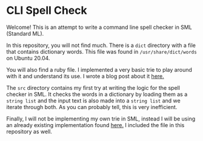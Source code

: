 # CLI Spell Check

Welcome! This is an attempt to write a command line spell checker in SML (Standard ML).

In this repository, you will not find much. There is a `dict` directory with a file that contains dictionary words. This file was found in `/usr/share/dict/words` on Ubuntu 20.04.

You will also find a ruby file. I implemented a very basic trie to play around with it and understand its use. I wrote a blog post about it [here.](https://angeldude.github.io/data%20structures/programming/software%20design/learning/2024/07/25/spell-check-in-sml.html)

The `src` directory contains my first try at writing the logic for the spell checker in SML. It checks the words in a dictionary by loading them as a `string list` and the input text is also made into a `string list` and we iterate through both. As you can probably tell, this is very inefficient.

Finally, I will not be implementing my own trie in SML, instead I will be using an already existing implementation found [here.](https://github.com/jlao/sml-trie) I included the file in this repository as well.